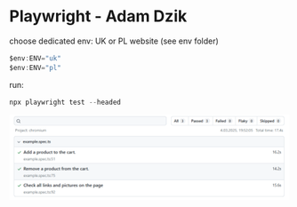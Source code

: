 
# Playwright - Adam Dzik

choose dedicated env:
UK or PL website (see env folder)
```javascript
$env:ENV="uk"
$env:ENV="pl"
```
run:
```javascript
npx playwright test --headed
```
![alt text](https://github.com/lasicmk2/playwright/blob/master/test_report.png?raw=true)
